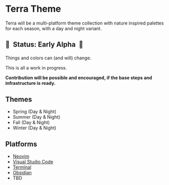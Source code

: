# Terra Theme

Terra will be a multi-platform theme collection with nature inspired palettes for each season, with a day and night variant.

## 🚧 &nbsp;Status: Early Alpha &nbsp;🚧</p>

Things and colors can (and will) change.

This is all a work in progress.

**Contribution will be possible and encouraged, if the base steps and infrastructure is ready.**

## Themes

- Spring (Day & Night)
- Summer (Day & Night)
- Fall (Day & Night)
- Winter (Day & Night)

## Platforms

- [Neovim](https://github.com/terra-theme/nvim)
- [Visual Studio Code](https://github.com/terra-theme/vscode)
- [Terminal](https://github.com/terra-theme/terminal)
- [Obsidian](https://github.com/terra-theme/obsidian)
- TBD
